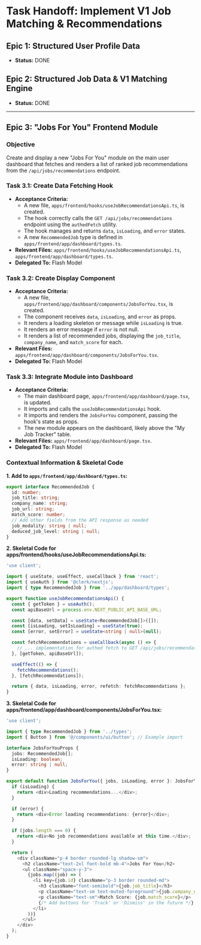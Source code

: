 # Task Handoff: Implement V1 Job Matching & Recommendations

## Epic 1: Structured User Profile Data
*   **Status:** DONE

## Epic 2: Structured Job Data & V1 Matching Engine
*   **Status:** DONE

---

## Epic 3: "Jobs For You" Frontend Module
### Objective
Create and display a new "Jobs For You" module on the main user dashboard that fetches and renders a list of ranked job recommendations from the `/api/jobs/recommendations` endpoint.

### Task 3.1: Create Data Fetching Hook
*   **Acceptance Criteria:**
    *   A new file, `apps/frontend/hooks/useJobRecommendationsApi.ts`, is created.
    *   The hook correctly calls the `GET /api/jobs/recommendations` endpoint using the `authedFetch` utility.
    *   The hook manages and returns `data`, `isLoading`, and `error` states.
    *   A new `RecommendedJob` type is defined in `apps/frontend/app/dashboard/types.ts`.
*   **Relevant Files:** `apps/frontend/hooks/useJobRecommendationsApi.ts`, `apps/frontend/app/dashboard/types.ts`.
*   **Delegated To:** Flash Model

### Task 3.2: Create Display Component
*   **Acceptance Criteria:**
    *   A new file, `apps/frontend/app/dashboard/components/JobsForYou.tsx`, is created.
    *   The component receives `data`, `isLoading`, and `error` as props.
    *   It renders a loading skeleton or message while `isLoading` is true.
    *   It renders an error message if `error` is not null.
    *   It renders a list of recommended jobs, displaying the `job_title`, `company_name`, and `match_score` for each.
*   **Relevant Files:** `apps/frontend/app/dashboard/components/JobsForYou.tsx`.
*   **Delegated To:** Flash Model

### Task 3.3: Integrate Module into Dashboard
*   **Acceptance Criteria:**
    *   The main dashboard page, `apps/frontend/app/dashboard/page.tsx`, is updated.
    *   It imports and calls the `useJobRecommendationsApi` hook.
    *   It imports and renders the `JobsForYou` component, passing the hook's state as props.
    *   The new module appears on the dashboard, likely above the "My Job Tracker" table.
*   **Relevant Files:** `apps/frontend/app/dashboard/page.tsx`.
*   **Delegated To:** Flash Model

### Contextual Information & Skeletal Code

**1. Add to `apps/frontend/app/dashboard/types.ts`:**
```typescript
export interface RecommendedJob {
  id: number;
  job_title: string;
  company_name: string;
  job_url: string;
  match_score: number;
  // Add other fields from the API response as needed
  job_modality: string | null;
  deduced_job_level: string | null;
}
```
**2. Skeletal Code for apps/frontend/hooks/useJobRecommendationsApi.ts:**
```typescript
'use client';

import { useState, useEffect, useCallback } from 'react';
import { useAuth } from '@clerk/nextjs';
import { type RecommendedJob } from '../app/dashboard/types';

export function useJobRecommendationsApi() {
  const { getToken } = useAuth();
  const apiBaseUrl = process.env.NEXT_PUBLIC_API_BASE_URL;

  const [data, setData] = useState<RecommendedJob[]>([]);
  const [isLoading, setIsLoading] = useState(true);
  const [error, setError] = useState<string | null>(null);

  const fetchRecommendations = useCallback(async () => {
    // ... implementation for authed fetch to GET /api/jobs/recommendations
  }, [getToken, apiBaseUrl]);

  useEffect(() => {
    fetchRecommendations();
  }, [fetchRecommendations]);

  return { data, isLoading, error, refetch: fetchRecommendations };
}
```
**3. Skeletal Code for apps/frontend/app/dashboard/components/JobsForYou.tsx:**
```typescript
'use client';

import { type RecommendedJob } from '../types';
import { Button } from '@/components/ui/button'; // Example import

interface JobsForYouProps {
  jobs: RecommendedJob[];
  isLoading: boolean;
  error: string | null;
}

export default function JobsForYou({ jobs, isLoading, error }: JobsForYouProps) {
  if (isLoading) {
    return <div>Loading recommendations...</div>;
  }

  if (error) {
    return <div>Error loading recommendations: {error}</div>;
  }

  if (jobs.length === 0) {
    return <div>No job recommendations available at this time.</div>;
  }

  return (
    <div className="p-4 border rounded-lg shadow-sm">
      <h2 className="text-2xl font-bold mb-4">Jobs For You</h2>
      <ul className="space-y-3">
        {jobs.map((job) => (
          <li key={job.id} className="p-3 border rounded-md">
            <h3 className="font-semibold">{job.job_title}</h3>
            <p className="text-sm text-muted-foreground">{job.company_name}</p>
            <p className="text-sm">Match Score: {job.match_score}</p>
            {/* Add buttons for 'Track' or 'Dismiss' in the future */}
          </li>
        ))}
      </ul>
    </div>
  );
}
```